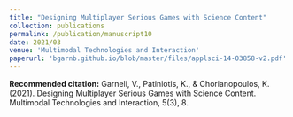 ```yaml
---
title: "Designing Multiplayer Serious Games with Science Content"
collection: publications
permalink: /publication/manuscript10
date: 2021/03
venue: 'Multimodal Technologies and Interaction'
paperurl: 'bgarnb.github.io/blob/master/files/applsci-14-03858-v2.pdf'
---
```


<b> Recommended citation:</b> Garneli, V., Patiniotis, K., & Chorianopoulos, K. (2021). Designing Multiplayer Serious Games with Science Content. Multimodal Technologies and Interaction, 5(3), 8.
